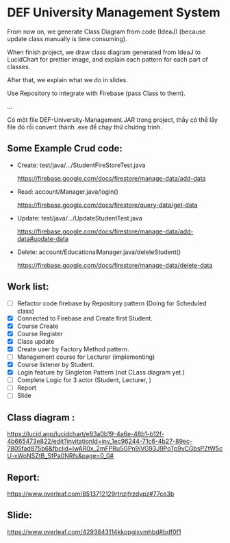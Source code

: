 # DEF University Management System
From now on, we generate Class Diagram from code (IdeaJ) (because update class manually is time consuming).

When finish project, we draw class diagram generated from IdeaJ to LucidChart for prettier image, and explain each pattern for each part of classes.

After that, we explain what we do in slides.

Use Repository to integrate with Firebase (pass Class to them).

...

Có một file DEF-University-Management.JAR trong project, thầy có thể lấy file đó rồi convert thành .exe để chạy thử chương trình.


## Some Example Crud code:
- Create: test/java/.../StudentFireStoreTest.java

  https://firebase.google.com/docs/firestore/manage-data/add-data
- Read: account/Manager.java/login()

  https://firebase.google.com/docs/firestore/query-data/get-data
- Update: test/java/.../UpdateStudentTest.java

  https://firebase.google.com/docs/firestore/manage-data/add-data#update-data
- Delete: account/EducationalManager.java/deleteStudent()
  
  https://firebase.google.com/docs/firestore/manage-data/delete-data

## Work list:
- [ ] Refactor code firebase by Repository pattern (Doing for Scheduled class)
- [x] Connected to Firebase and Create first Student.
- [x] Course Create
- [x] Course Register
- [x] Class update
- [x] Create user by Factory Method pattern.
- [ ] Management course for Lecturer (implementing)
- [x] Course listener by Student.
- [x] Login feature by Singleton Pattern (not CLass diagram yet.)
- [ ] Complete Logic for 3 actor (Student, Lecturer, )
- [ ] Report
- [ ] Slide

## Class diagram :
https://lucid.app/lucidchart/e83a0b19-4a6e-48b1-b12f-4b665473e822/edit?invitationId=inv_1ec96244-71c6-4b27-89ec-7805fad875b6&fbclid=IwAR0x_2mFPRu5GPn9iVG93J9PoTp9vCGbsPZtW5cU-xWoNSZtB_SfPa0NRfs&page=0_0#

## Report: 
https://www.overleaf.com/8513712129rtnzjfrzdvpz#77ce3b

## Slide:
https://www.overleaf.com/4293843114kkppgjxvmhbd#bdf0f1

 

